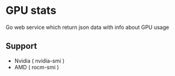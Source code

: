 # GPU stats
Go web service which return json data with info about GPU usage

## Support
- Nvidia ( nvidia-smi )
- AMD ( rocm-smi )